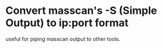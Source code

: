 # Convert masscan's -S (Simple Output) to ip:port format

useful for piping masscan output to other tools.
